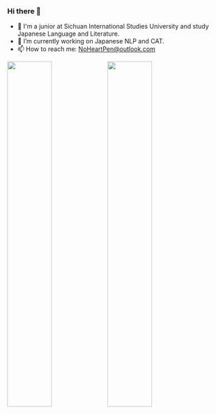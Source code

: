 ### Hi there 👋

<!--
**NoHeartPen/NoHeartPen** is a ✨ _special_ ✨ repository because its `README.md` (this file) appears on your GitHub profile.

Here are some ideas to get you started:


- 👯 I’m looking to collaborate on ...
- 🤔 I’m looking for help with ...
- 💬 Ask me about ...
- 📫 How to reach me: ...
- 🌱 I’m currently learning Japanese 
- 😄 Pronouns: ...
- ⚡ Fun fact: ...
-->

- 🏫 I'm a junior at Sichuan International Studies University and study Japanese Language and Literature.
- 🔭 I’m currently working on Japanese NLP and CAT.
- 📫 How to reach me: NoHeartPen@outlook.com

<a href="https://github.com/anuraghazra/github-readme-stats">
<img width="45%" align="left" src="https://github-readme-stats.vercel.app/api?username=NoHeartPen&show_icons=true&line_height=33">
</a>
<img width="45%" align="left" src="https://github-readme-stats.vercel.app/api/top-langs/?username=NoHeartPen&layout=compact&hide=Tex,shell,html,css,Tcl">
</a>
